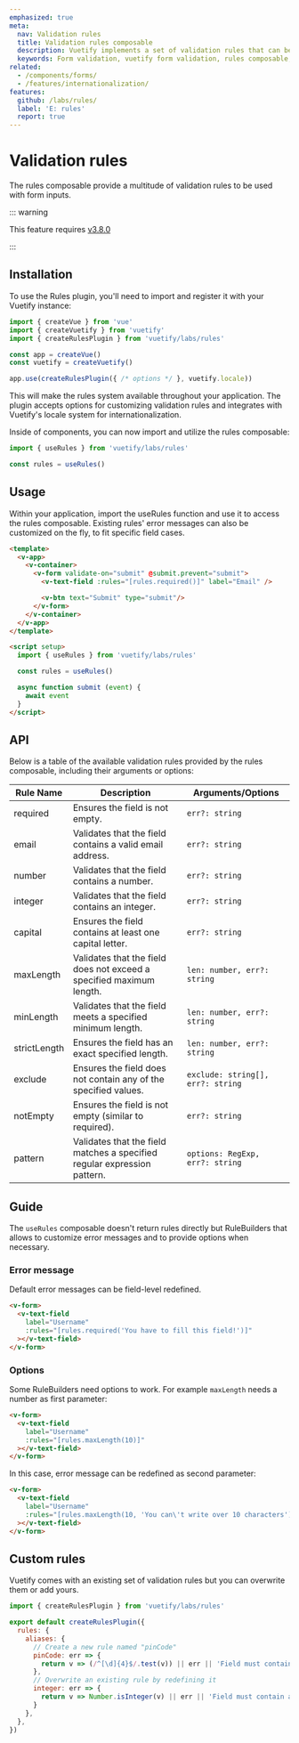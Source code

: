 ```yaml
---
emphasized: true
meta:
  nav: Validation rules
  title: Validation rules composable
  description: Vuetify implements a set of validation rules that can be overwritten
  keywords: Form validation, vuetify form validation, rules composable, validation rules
related:
  - /components/forms/
  - /features/internationalization/
features:
  github: /labs/rules/
  label: 'E: rules'
  report: true
---
```


# Validation rules

The rules composable provide a multitude of validation rules to be used with form inputs.

<PageFeatures />

<PromotedEntry />

::: warning

This feature requires [v3.8.0](/getting-started/release-notes/?version=v3.8.0)

:::

## Installation

To use the Rules plugin, you'll need to import and register it with your Vuetify instance:

```js
import { createVue } from 'vue'
import { createVuetify } from 'vuetify'
import { createRulesPlugin } from 'vuetify/labs/rules'

const app = createVue()
const vuetify = createVuetify()

app.use(createRulesPlugin({ /* options */ }, vuetify.locale))
```

This will make the rules system available throughout your application. The plugin accepts options for customizing validation rules and integrates with Vuetify's locale system for internationalization.

Inside of components, you can now import and utilize the rules composable:

```js
import { useRules } from 'vuetify/labs/rules'

const rules = useRules()
```

## Usage

Within your application, import the useRules function and use it to access the rules composable.
Existing rules' error messages can also be customized on the fly, to fit specific field cases.

```html { resource="src/views/ValidationForm.vue" }
<template>
  <v-app>
    <v-container>
      <v-form validate-on="submit" @submit.prevent="submit">
        <v-text-field :rules="[rules.required()]" label="Email" />

        <v-btn text="Submit" type="submit"/>
      </v-form>
    </v-container>
  </v-app>
</template>

<script setup>
  import { useRules } from 'vuetify/labs/rules'

  const rules = useRules()

  async function submit (event) {
    await event
  }
</script>
```

## API

Below is a table of the available validation rules provided by the rules composable, including their arguments or options:

| Rule Name    | Description                                                                 | Arguments/Options                  |
|--------------|-----------------------------------------------------------------------------|------------------------------------|
| required     | Ensures the field is not empty.                                             | `err?: string`                     |
| email        | Validates that the field contains a valid email address.                    | `err?: string`                     |
| number       | Validates that the field contains a number.                                 | `err?: string`                     |
| integer      | Validates that the field contains an integer.                               | `err?: string`                     |
| capital      | Ensures the field contains at least one capital letter.                     | `err?: string`                     |
| maxLength    | Validates that the field does not exceed a specified maximum length.        | `len: number, err?: string`        |
| minLength    | Validates that the field meets a specified minimum length.                  | `len: number, err?: string`        |
| strictLength | Ensures the field has an exact specified length.                            | `len: number, err?: string`        |
| exclude      | Ensures the field does not contain any of the specified values.             | `exclude: string[], err?: string`  |
| notEmpty     | Ensures the field is not empty (similar to required).                       | `err?: string`                     |
| pattern      | Validates that the field matches a specified regular expression pattern.    | `options: RegExp, err?: string`    |

## Guide

The `useRules` composable doesn't return rules directly but RuleBuilders that allows to customize
error messages and to provide options when necessary.

### Error message

Default error messages can be field-level redefined.

```html { resource="src/App.vue" }
<v-form>
  <v-text-field
    label="Username"
    :rules="[rules.required('You have to fill this field!')]"
  ></v-text-field>
</v-form>
```

### Options

Some RuleBuilders need options to work. For example `maxLength` needs a number as first parameter:

```html { resource="src/App.vue" }
<v-form>
  <v-text-field
    label="Username"
    :rules="[rules.maxLength(10)]"
  ></v-text-field>
</v-form>
```

In this case, error message can be redefined as second parameter:

```html { resource="src/App.vue" }
<v-form>
  <v-text-field
    label="Username"
    :rules="[rules.maxLength(10, 'You can\'t write over 10 characters')]"
  ></v-text-field>
</v-form>
```

<!--
## Aliases

Rules can also be used in inputs using the alias names syntax:

```html { resource="src/App.vue" }
<v-form>
  <v-text-field
    label="Username"
    :rules="['$required']"
  ></v-text-field>
</v-form>
```

RuleBuilders parameters can also be passed using an Array:

```html { resource="src/App.vue" }
<v-form>
  <v-text-field
    label="Username"
    :rules="[
      ['$required', 'This field is mandatory'],
      ['$maxLength', 10, 'You can\'t write over 10 characters']
    ]"
  ></v-text-field>
</v-form>
```
-->

## Custom rules

Vuetify comes with an existing set of validation rules but you can overwrite them or add yours.

```js { resource="src/plugins/vuetify.js" }
import { createRulesPlugin } from 'vuetify/labs/rules'

export default createRulesPlugin({
  rules: {
    aliases: {
      // Create a new rule named "pinCode"
      pinCode: err => {
        return v => (/^[\d]{4}$/.test(v)) || err || 'Field must contain a 4-digit PIN'
      },
      // Overwrite an existing rule by redefining it
      integer: err => {
        return v => Number.isInteger(v) || err || 'Field must contain an integer value'
      }
    },
  },
})
```
